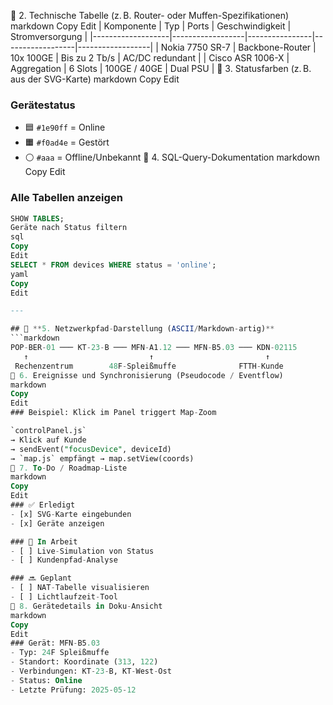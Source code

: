 🧱 2. Technische Tabelle (z. B. Router- oder Muffen-Spezifikationen)
markdown
Copy
Edit
| Komponente        | Typ              | Ports          | Geschwindigkeit | Stromversorgung |
|-------------------|------------------|----------------|------------------|------------------|
| Nokia 7750 SR-7   | Backbone-Router  | 10x 100GE      | Bis zu 2 Tb/s    | AC/DC redundant |
| Cisco ASR 1006-X  | Aggregation      | 6 Slots        | 100GE / 40GE     | Dual PSU        |
🧪 3. Statusfarben (z. B. aus der SVG-Karte)
markdown
Copy
Edit
### Gerätestatus

- 🟦 `#1e90ff` = Online
- 🟧 `#f0ad4e` = Gestört
- ⚪ `#aaa` = Offline/Unbekannt
🔧 4. SQL-Query-Dokumentation
markdown
Copy
Edit
### Alle Tabellen anzeigen
```sql
SHOW TABLES;
Geräte nach Status filtern
sql
Copy
Edit
SELECT * FROM devices WHERE status = 'online';
yaml
Copy
Edit

---

## 🧭 **5. Netzwerkpfad-Darstellung (ASCII/Markdown-artig)**
```markdown
POP-BER-01 ─── KT-23-B ─── MFN-A1.12 ─── MFN-B5.03 ─── KDN-02115
   ↑                           ↑                         ↑
 Rechenzentrum        48F-Spleißmuffe              FTTH-Kunde
🔄 6. Ereignisse und Synchronisierung (Pseudocode / Eventflow)
markdown
Copy
Edit
### Beispiel: Klick im Panel triggert Map-Zoom

`controlPanel.js`
→ Klick auf Kunde
→ sendEvent("focusDevice", deviceId)
→ `map.js` empfängt → map.setView(coords)
📌 7. To-Do / Roadmap-Liste
markdown
Copy
Edit
### ✅ Erledigt
- [x] SVG-Karte eingebunden
- [x] Geräte anzeigen

### 🚧 In Arbeit
- [ ] Live-Simulation von Status
- [ ] Kundenpfad-Analyse

### 🔜 Geplant
- [ ] NAT-Tabelle visualisieren
- [ ] Lichtlaufzeit-Tool
📄 8. Gerätedetails in Doku-Ansicht
markdown
Copy
Edit
### Gerät: MFN-B5.03
- Typ: 24F Spleißmuffe
- Standort: Koordinate (313, 122)
- Verbindungen: KT-23-B, KT-West-Ost
- Status: Online
- Letzte Prüfung: 2025-05-12
